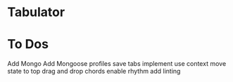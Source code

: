# Tabulator


# To Dos
Add Mongo
Add Mongoose
profiles
save tabs
implement use context
move state to top
drag and drop chords
enable rhythm
add linting
